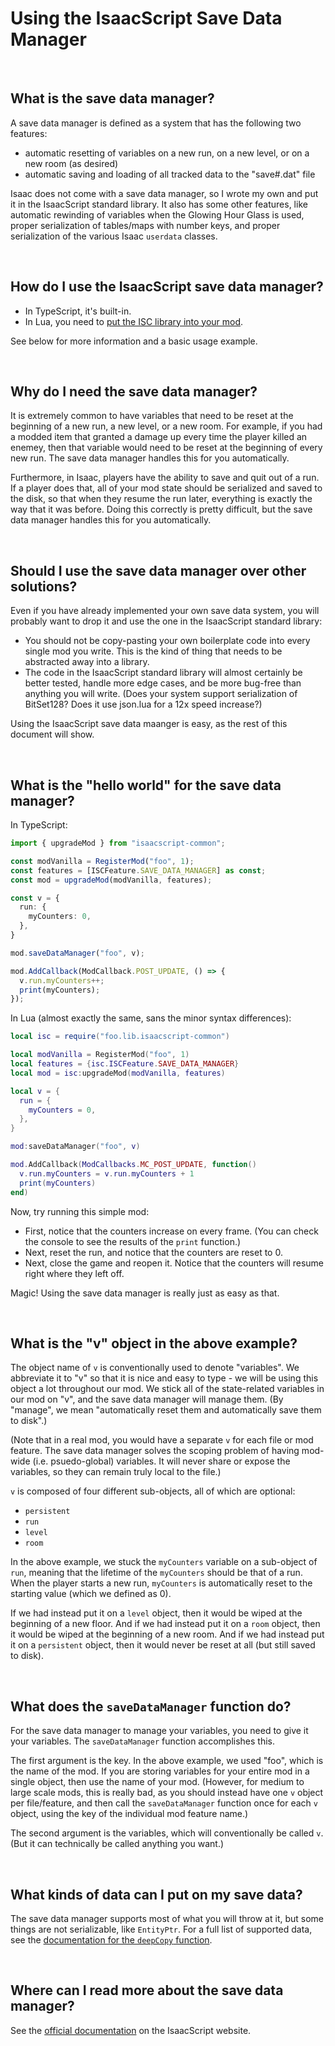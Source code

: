 # Using the IsaacScript Save Data Manager

<br>

## What is the save data manager?

A save data manager is defined as a system that has the following two features:
- automatic resetting of variables on a new run, on a new level, or on a new room (as desired)
- automatic saving and loading of all tracked data to the "save#.dat" file

Isaac does not come with a save data manager, so I wrote my own and put it in the IsaacScript standard library. It also has some other features, like automatic rewinding of variables when the Glowing Hour Glass is used, proper serialization of tables/maps with number keys, and proper serialization of the various Isaac `userdata` classes.

<br>

## How do I use the IsaacScript save data manager?

- In TypeScript, it's built-in.
- In Lua, you need to [put the ISC library into your mod](https://isaacscript.github.io/main/isaacscript-in-lua).

See below for more information and a basic usage example.

<br>

## Why do I need the save data manager?

It is extremely common to have variables that need to be reset at the beginning of a new run, a new level, or a new room. For example, if you had a modded item that granted a damage up every time the player killed an enemey, then that variable would need to be reset at the beginning of every new run. The save data manager handles this for you automatically.

Furthermore, in Isaac, players have the ability to save and quit out of a run. If a player does that, all of your mod state should be serialized and saved to the disk, so that when they resume the run later, everything is exactly the way that it was before. Doing this correctly is pretty difficult, but the save data manager handles this for you automatically.

<br>

## Should I use the save data manager over other solutions?

Even if you have already implemented your own save data system, you will probably want to drop it and use the one in the IsaacScript standard library:
- You should not be copy-pasting your own boilerplate code into every single mod you write. This is the kind of thing that needs to be abstracted away into a library.
- The code in the IsaacScript standard library will almost certainly be better tested, handle more edge cases, and be more bug-free than anything you will write. (Does your system support serialization of BitSet128? Does it use json.lua for a 12x speed increase?)

Using the IsaacScript save data maanger is easy, as the rest of this document will show.

<br>

## What is the "hello world" for the save data manager?

In TypeScript:

```ts
import { upgradeMod } from "isaacscript-common";

const modVanilla = RegisterMod("foo", 1);
const features = [ISCFeature.SAVE_DATA_MANAGER] as const;
const mod = upgradeMod(modVanilla, features);

const v = {
  run: {
    myCounters: 0,
  },
}

mod.saveDataManager("foo", v);

mod.AddCallback(ModCallback.POST_UPDATE, () => {
  v.run.myCounters++;
  print(myCounters);
});
```

In Lua (almost exactly the same, sans the minor syntax differences):

```lua
local isc = require("foo.lib.isaacscript-common")

local modVanilla = RegisterMod("foo", 1)
local features = {isc.ISCFeature.SAVE_DATA_MANAGER}
local mod = isc:upgradeMod(modVanilla, features)

local v = {
  run = {
    myCounters = 0,
  },
}

mod:saveDataManager("foo", v)

mod.AddCallback(ModCallbacks.MC_POST_UPDATE, function()
  v.run.myCounters = v.run.myCounters + 1
  print(myCounters)
end)
```

Now, try running this simple mod:
- First, notice that the counters increase on every frame. (You can check the console to see the results of the `print` function.)
- Next, reset the run, and notice that the counters are reset to 0.
- Next, close the game and reopen it. Notice that the counters will resume right where they left off.

Magic! Using the save data manager is really just as easy as that.

<br>

## What is the "v" object in the above example?

The object name of `v` is conventionally used to denote "variables". We abbreviate it to "v" so that it is nice and easy to type - we will be using this object a lot throughout our mod. We stick all of the state-related variables in our mod on "v", and the save data manager will manage them. (By "manage", we mean "automatically reset them and automatically save them to disk".)

(Note that in a real mod, you would have a separate `v` for each file or mod feature. The save data manager solves the scoping problem of having mod-wide (i.e. psuedo-global) variables. It will never share or expose the variables, so they can remain truly local to the file.)

`v` is composed of four different sub-objects, all of which are optional:
- `persistent`
- `run`
- `level`
- `room`

In the above example, we stuck the `myCounters` variable on a sub-object of `run`, meaning that the lifetime of the `myCounters` should be that of a run. When the player starts a new run, `myCounters` is automatically reset to the starting value (which we defined as 0).

If we had instead put it on a `level` object, then it would be wiped at the beginning of a new floor. And if we had instead put it on a `room` object, then it would be wiped at the beginning of a new room. And if we had instead put it on a `persistent` object, then it would never be reset at all (but still saved to disk).

<br>

## What does the `saveDataManager` function do?

For the save data manager to manage your variables, you need to give it your variables. The `saveDataManager` function accomplishes this.

The first argument is the key. In the above example, we used "foo", which is the name of the mod. If you are storing variables for your entire mod in a single object, then use the name of your mod. (However, for medium to large scale mods, this is really bad, as you should instead have one `v` object per file/feature, and then call the `saveDataManager` function once for each `v` object, using the key of the individual mod feature name.)

The second argument is the variables, which will conventionally be called `v`. (But it can technically be called anything you want.)

<br>

## What kinds of data can I put on my save data?

The save data manager supports most of what you will throw at it, but some things are not serializable, like `EntityPtr`. For a full list of supported data, see the [documentation for the `deepCopy` function](https://isaacscript.github.io/isaacscript-common/functions/deepCopy/#deepcopy).

<br>

## Where can I read more about the save data manager?

See the [official documentation](https://isaacscript.github.io/isaacscript-common/features/SaveDataManager) on the IsaacScript website.

<br>
